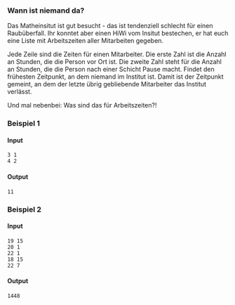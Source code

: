 ### Wann ist niemand da?
Das Matheinsitut ist gut besucht - das ist tendenziell schlecht für einen Raubüberfall. 
Ihr konntet aber einen HiWi vom Insitut bestechen, er hat euch eine Liste mit Arbeitszeiten
aller Mitarbeiten gegeben.

Jede Zeile sind die Zeiten für einen Mitarbeiter. Die erste Zahl ist die Anzahl an Stunden,
die die Person vor Ort ist. Die zweite Zahl steht für die Anzahl an Stunden, die die 
Person nach einer Schicht Pause macht. Findet den frühesten Zeitpunkt, an dem niemand
im Institut ist. Damit ist der Zeitpunkt gemeint, an dem der letzte übrig
gebliebende Mitarbeiter das Institut verlässt. 

Und mal nebenbei: Was sind das für Arbeitszeiten?!


### Beispiel 1
#### Input
```
3 1
4 2
```
#### Output
```
11
```

### Beispiel 2
#### Input
```
19 15
20 1
22 1
18 15
22 7
```
#### Output
```
1448
```


